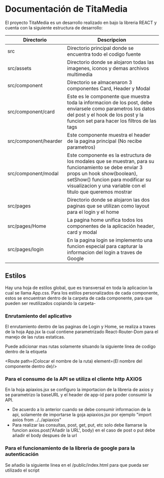 # Documentación de TitaMedia

El proyecto TitaMedia es un desarrollo realizado en bajo la libreria REACT y cuenta con la siguiente estructura de desarrollo:


| Directorio | Descripcion |
| ------------- | ------------- |
| src  | Directorio principal donde se encuentra todo el codigo fuente  |
| src/assets  | Directorio donde se alojaron todas las imagenes, iconos y demas archivos multimedia  |
| src/component  | Directorio se almacenaron 3 componentes Card, Header y Modal  |
| src/component/card  | Este es le componente que muestra toda la informacion de los post, debe enviarsele como parametros los datos del post y el hook de los post y la funcion set para hacer los filtros de las tags  |
| src/component/hearder  | Este componente muestra el header de la pagina principal (No recibe parametros)  |
| src/component/modal  | Este componente es la estructura de los modales que se muestran, para su funcionamiento se debe enviar 3 props un hook show(boolean), setShow() funcion para modificar su visualizacion y una variable con el titulo que queremos mostrar  |
| src/pages  | Directorio donde se alojaron las dos paginas que se utilizan como layout para el login y el home  |
| src/pages/Home  | La pagina home unifica todos los componentes de la aplicación header, card y modal |
| src/pages/login  | En la pagina login se implemento una funcion especial para capturar la informacion del login a traves de Google  |

## Estilos

Hay una hoja de estilos global, que es transversal en toda la aplicacion la cual se llama App.css.
Para los estilos personalizados de cada componente, estos se encuentran dentro de la carpeta de cada componente, para que pueden ser reutilizados copiando la carpeta-

### Enrutamiento del aplicativo

El enrutamiento dentro de las paginas de Login y Home, se realiza a traves de la hoja App.jsx la cual contiene parametrizado React-Router-Dom para el manejo de las rutas estaticas.

Puede adicionar mas rutas solamente situando la siguiente linea de codigo dentro de la etiqueta <Routes>
  
  <Route path=(Colocar el nombre de la ruta) element=(El nombre del componente dentro de)/>


### Para el consumo de la API se utiliza el cliente http AXIOS 

En la hoja apiaxios.jsx se configuro la importacion de la libreria de axios y se parametrizo la baseURL y el header de app-id para poder consumir la API.
  - De acuerdo a lo anterior cuando se debe consumir informacion de la api, solamente de importarse la goja apiaxios.jsx por ejemplo "import axios from ../../apiaxios"
  -   Para realizar las consultas, post, get, put, etc solo debe llamarse la funcion axios.post('Añadir la URL', body) en el caso de post o put debe añadir el body despues de la url

### Para el funcionamiento de la libreria de google para la autenticación
  
  Se añadio la siguiente linea en el /public/index.html para que pueda ser utilizado el script
      <script src="https://accounts.google.com/gsi/client" async defer></script>


